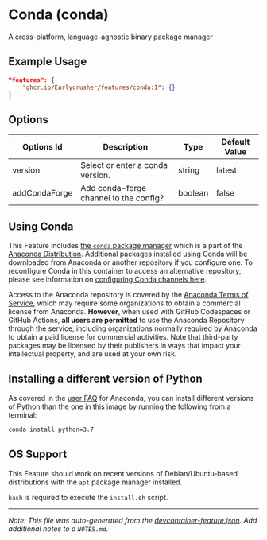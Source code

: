 
# Conda (conda)

A cross-platform, language-agnostic binary package manager

## Example Usage

```json
"features": {
    "ghcr.io/Earlycrusher/features/conda:1": {}
}
```

## Options

| Options Id | Description | Type | Default Value |
|-----|-----|-----|-----|
| version | Select or enter a conda version. | string | latest |
| addCondaForge | Add conda-forge channel to the config? | boolean | false |

## Using Conda

This Feature includes [the `conda` package manager](https://docs.conda.io/projects/conda/en/latest/index.html) which is a part of the [Anaconda Distribution](https://repo.anaconda.com). Additional packages installed using Conda will be downloaded from Anaconda or another repository if you configure one. To reconfigure Conda in this container to access an alternative repository, please see information on [configuring Conda channels here](https://docs.conda.io/projects/conda/en/latest/user-guide/concepts/channels.html ).

Access to the Anaconda repository is covered by the [Anaconda Terms of Service](https://legal.anaconda.com/policies/en/?name=terms-of-service), which may require some organizations to obtain a commercial license from Anaconda. **However**, when used with GitHub Codespaces or GitHub Actions, **all users are permitted** to use the Anaconda Repository through the service, including organizations normally required by Anaconda to obtain a paid license for commercial activities. Note that third-party packages may be licensed by their publishers in ways that impact your intellectual property, and are used at your own risk.

## Installing a different version of Python

As covered in the [user FAQ](https://docs.anaconda.com/anaconda/user-guide/faq) for Anaconda, you can install different versions of Python than the one in this image by running the following from a terminal:

```bash
conda install python=3.7
```


## OS Support

This Feature should work on recent versions of Debian/Ubuntu-based distributions with the `apt` package manager installed.

`bash` is required to execute the `install.sh` script.


---

_Note: This file was auto-generated from the [devcontainer-feature.json](https://github.com/Earlycrusher/features/blob/main/src/conda/devcontainer-feature.json).  Add additional notes to a `NOTES.md`._
